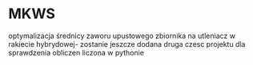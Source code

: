 # MKWS
optymalizacja średnicy zaworu upustowego zbiornika na utleniacz w rakiecie hybrydowej-
zostanie jeszcze dodana druga czesc projektu dla sprawdzenia obliczen liczona w pythonie

